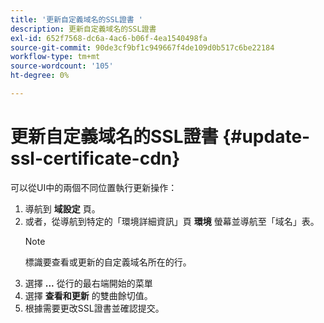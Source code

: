 ```yaml
---
title: '更新自定義域名的SSL證書 '
description: 更新自定義域名的SSL證書
exl-id: 652f7568-dc6a-4ac6-b06f-4ea1540498fa
source-git-commit: 90de3cf9bf1c949667f4de109d0b517c6be22184
workflow-type: tm+mt
source-wordcount: '105'
ht-degree: 0%

---
```


# 更新自定義域名的SSL證書 {#update-ssl-certificate-cdn}

可以從UI中的兩個不同位置執行更新操作：

1. 導航到 **域設定** 頁。
1. 或者，從導航到特定的「環境詳細資訊」頁 **環境** 螢幕並導航至「域名」表。
   >[!NOTE]
   >標識要查看或更新的自定義域名所在的行。
1. 選擇 **...** 從行的最右端開始的菜單
1. 選擇 **查看和更新** 的雙曲餘切值。
1. 根據需要更改SSL證書並確認提交。
